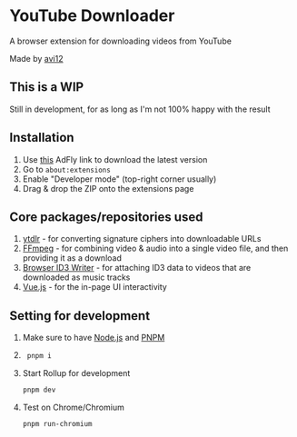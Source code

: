 # YouTube Downloader
A browser extension for downloading videos from YouTube

Made by [avi12](https://avi12.com)

## This is a WIP
Still  in development, for as long as I'm not 100% happy with the result  

## Installation
1. Use [this](http://fumacrom.com/3907988/youtube-downloader) AdFly link to download the latest version
2. Go to `about:extensions`
3. Enable "Developer mode" (top-right corner usually)
4. Drag & drop the ZIP onto the extensions page

## Core packages/repositories used
1. [ytdlr](https://github.com/bakapear/ytdlr) - for converting signature ciphers into downloadable URLs
2. [FFmpeg](https://github.com/ffmpegwasm/ffmpeg.wasm) - for combining video & audio into a single video file, and then providing it as a download
3. [Browser ID3 Writer](https://github.com/egoroof/browser-id3-writer) - for attaching ID3 data to videos that are downloaded as music tracks
4. [Vue.js](https://vuejs.org) - for the in-page UI interactivity

## Setting for development
1. Make sure to have [Node.js](https://nodejs.org) and [PNPM](https://pnpm.js.org/en/installation)  
1. ```bash
    pnpm i
    ```
1. Start Rollup for development
    ```bash
    pnpm dev
    ```
1. Test on Chrome/Chromium
    ```bash
   pnpm run-chromium 
   ```
